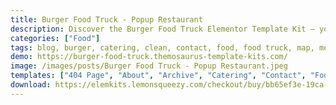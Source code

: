 ```yaml
---
title: Burger Food Truck - Popup Restaurant
description: Discover the Burger Food Truck Elementor Template Kit – your recipe for a standout Popup Restaurant website. Created with Elementor's magic, this kit streamlines design. Customize with ease using intuitive tools, all without a price tag. The Burger Food Truck kit serves up a delicious design, perfectly capturing the essence of your popup restaurant. Elevate your online presence with this Elementor Template Kit. Savor the blend of aesthetics and practicality, showcasing your culinary venture effortlessly. Begin your digital feast today – embrace the Burger Food Truck Kit and exhibit your flavors with flair.
categories: ["Food"]
tags: blog, burger, catering, clean, contact, food, food truck, map, menu, popup, professional, restaurant, schedule, testimonials, truck
demo: https://burger-food-truck.themosaurus-template-kits.com/
image: /images/posts/Burger Food Truck - Popup Restaurant.jpeg
templates: ["404 Page", "About", "Archive", "Catering", "Contact", "Footer", "Header", "Home 2", "Home", "Menu 1", "Menu 2", "Menu 3", "Popup", "Schedule", "Single Post", "Testimonials"]
download: https://elemkits.lemonsqueezy.com/checkout/buy/bb65ef3e-19ca-4004-9dad-2042a2ffd9bd
---
```

